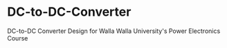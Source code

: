 # DC-to-DC-Converter
DC-to-DC Converter Design for Walla Walla University's Power Electronics Course
